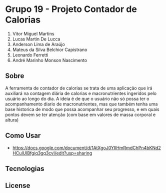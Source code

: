 # Grupo 19 - Projeto Contador de Calorias 

1. Vitor Miguel Martins
1. Lucas Martin De Lucca 
1. Anderson Lima de Araújo 
1. Mateus da Silva Belchior Capistrano
1. Leonardo Ferretti
1. André Marinho Monson Nascimento 

## Sobre
A ferramenta de contador de calorias se trata de uma aplicação que irá auxiliará na contagem diária de calorias e macronutrientes ingeridos pelo usuário ao longo do dia.
A ideia é de que o usuário não só possa ter o acompanhamento diario de macronutrientes, mas que também tenha uma base historica de modo que possa acompanhar seu progresso, e em quais pontos devem se ter atenção (com base em valores de massa corporal e altura)

## Como Usar

* https://docs.google.com/document/d/1AtXgoJ0YIlHmRmdChPn4bKNd2HCulUlBfgiq3gq3cvI/edit?usp=sharing

## Tecnologias

## License
